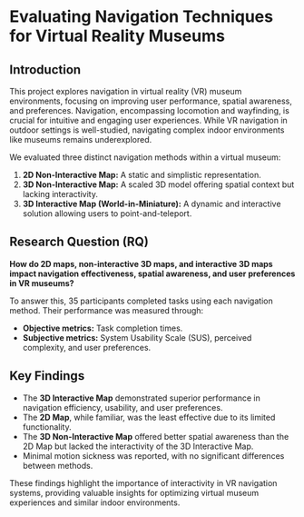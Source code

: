 # Evaluating Navigation Techniques for Virtual Reality Museums

## Introduction

This project explores navigation in virtual reality (VR) museum environments, focusing on improving user performance, spatial awareness, and preferences. Navigation, encompassing locomotion and wayfinding, is crucial for intuitive and engaging user experiences. While VR navigation in outdoor settings is well-studied, navigating complex indoor environments like museums remains underexplored.

We evaluated three distinct navigation methods within a virtual museum:
1. **2D Non-Interactive Map:** A static and simplistic representation.
2. **3D Non-Interactive Map:** A scaled 3D model offering spatial context but lacking interactivity.
3. **3D Interactive Map (World-in-Miniature):** A dynamic and interactive solution allowing users to point-and-teleport.

## Research Question (RQ)

**How do 2D maps, non-interactive 3D maps, and interactive 3D maps impact navigation effectiveness, spatial awareness, and user preferences in VR museums?**

To answer this, 35 participants completed tasks using each navigation method. Their performance was measured through:
- **Objective metrics:** Task completion times.
- **Subjective metrics:** System Usability Scale (SUS), perceived complexity, and user preferences.

## Key Findings

- The **3D Interactive Map** demonstrated superior performance in navigation efficiency, usability, and user preferences.
- The **2D Map**, while familiar, was the least effective due to its limited functionality.
- The **3D Non-Interactive Map** offered better spatial awareness than the 2D Map but lacked the interactivity of the 3D Interactive Map.
- Minimal motion sickness was reported, with no significant differences between methods.

These findings highlight the importance of interactivity in VR navigation systems, providing valuable insights for optimizing virtual museum experiences and similar indoor environments.

